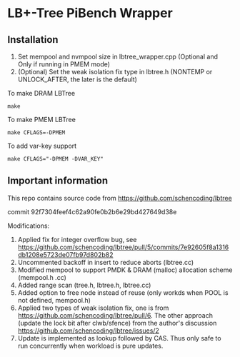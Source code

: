 # LB+-Tree PiBench Wrapper

## Installation
1. Set mempool and nvmpool size in lbtree_wrapper.cpp (Optional and Only if running in PMEM mode)
2. (Optional) Set the weak isolation fix type in lbtree.h (NONTEMP or UNLOCK_AFTER, the later is the default)

To make DRAM LBTree
```
make
```

To make PMEM LBTree
```
make CFLAGS=-DPMEM
```

To add var-key support
```
make CFLAGS="-DPMEM -DVAR_KEY"
```

## Important information
This repo contains source code from https://github.com/schencoding/lbtree

commit 92f7304feef4c62a90fe0b2b6e29bd427649d38e

Modifications: 
1. Applied fix for integer overflow bug, see https://github.com/schencoding/lbtree/pull/5/commits/7e92605f8a1316db1208e5723de07fb97d802b82
2. Uncommented backoff in insert to reduce aborts (lbtree.cc)
3. Modified mempool to support PMDK & DRAM (malloc) allocation scheme (mempool.h .cc)
4. Added range scan (tree.h, lbtree.h, lbtree.cc)
5. Added option to free node instead of reuse (only workds when POOL is not defined, mempool.h)
6. Applied two types of weak isolation fix, one is from https://github.com/schencoding/lbtree/pull/6. 
The other approach (update the lock bit after clwb/sfence) from the author's discussion https://github.com/schencoding/lbtree/issues/2
7. Update is implemented as lookup followed by CAS. Thus only safe to run concurrently when workload is pure updates.
